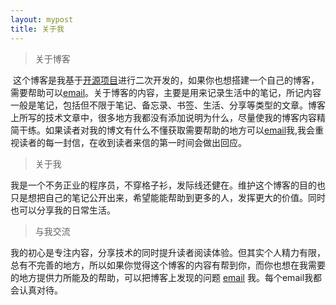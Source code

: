 ```yaml
---
layout: mypost
title: 关于我
---
```


> 关于博客

​		这个博客是我基于[开源项目](https://github.com/TMaize/tmaize-blog)进行二次开发的，如果你也想搭建一个自己的博客，需要帮助可以[email](mailto:zhong@jiancai.email)。关于博客的内容，主要是用来记录生活中的笔记，所记内容一般是笔记，包括但不限于笔记、备忘录、书签、生活、分享等类型的文章。
​		博客上所写的技术文章中，很多地方我都没有添加说明为什么，尽量使我的博客内容精简干练。如果读者对我的博文有什么不懂获取需要帮助的地方可以[email](mailto:zhong@jiancai.email)我,我会重视读者的每一封信，在收到读者来信的第一时间会做出回应。

> 关于我

​		我是一个不务正业的程序员，不穿格子衫，发际线还健在。维护这个博客的目的也只是想把自己的笔记公开出来，希望能能帮助到更多的人，发挥更大的价值。同时也可以分享我的日常生活。

> 与我交流

​		我的初心是专注内容，分享技术的同时提升读者阅读体验。但其实个人精力有限，总有不完善的地方，所以如果你觉得这个博客的内容有帮到你，而你也想在我需要的地方提供力所能及的帮助，可以把博客上发现的问题 [email](https://www.wenjinyu.me/board/) 我。每个email我都会认真对待。

